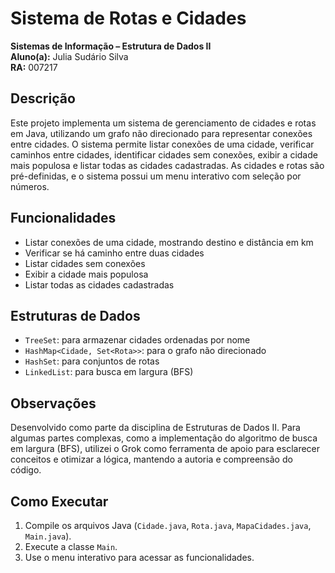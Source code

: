 # Sistema de Rotas e Cidades

**Sistemas de Informação – Estrutura de Dados II**  
**Aluno(a):** Julia Sudário Silva  
**RA:** 007217  

## Descrição
Este projeto implementa um sistema de gerenciamento de cidades e rotas em Java, utilizando um grafo não direcionado para representar conexões entre cidades. O sistema permite listar conexões de uma cidade, verificar caminhos entre cidades, identificar cidades sem conexões, exibir a cidade mais populosa e listar todas as cidades cadastradas. As cidades e rotas são pré-definidas, e o sistema possui um menu interativo com seleção por números.

## Funcionalidades
- Listar conexões de uma cidade, mostrando destino e distância em km
- Verificar se há caminho entre duas cidades
- Listar cidades sem conexões
- Exibir a cidade mais populosa
- Listar todas as cidades cadastradas

## Estruturas de Dados
- `TreeSet`: para armazenar cidades ordenadas por nome
- `HashMap<Cidade, Set<Rota>>`: para o grafo não direcionado
- `HashSet`: para conjuntos de rotas
- `LinkedList`: para busca em largura (BFS)

## Observações
Desenvolvido como parte da disciplina de Estruturas de Dados II. Para algumas partes complexas, como a implementação do algoritmo de busca em largura (BFS), utilizei o Grok como ferramenta de apoio para esclarecer conceitos e otimizar a lógica, mantendo a autoria e compreensão do código.

## Como Executar
1. Compile os arquivos Java (`Cidade.java`, `Rota.java`, `MapaCidades.java`, `Main.java`).
2. Execute a classe `Main`.
3. Use o menu interativo para acessar as funcionalidades.
